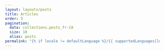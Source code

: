 ```yaml
---
layout: layouts/posts
title: Articles
order: 3
pagination:
  data: collections.posts_fr-CA
  size: 10
  alias: posts
permalink: "{% if locale != defaultLanguage %}/{{ supportedLanguages[locale].slug }}{% endif %}/{% _ locale, 'posts' %}/{% if pagination.pageNumber > 0 %}{% _ locale, 'page' %}/{{ pagination.pageNumber + 1 }}/{% endif %}"
---
```

